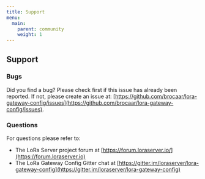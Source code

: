 ```yaml
---
title: Support
menu:
  main:
    parent: community
    weight: 1
---
```


## Support

### Bugs

Did you find a bug? Please check first if this issue has already been reported.
If not, please create an issue at:
[https://github.com/brocaar/lora-gateway-config/issues](https://github.com/brocaar/lora-gateway-config/issues).

### Questions

For questions please refer to:

* The LoRa Server project forum at [https://forum.loraserver.io/](https://forum.loraserver.io)
* The LoRa Gateway Config Gitter chat at [https://gitter.im/loraserver/lora-gateway-config](https://gitter.im/loraserver/lora-gateway-config)
